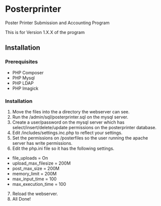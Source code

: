 # Posterprinter

Poster Printer Submission and Accounting Program

This is for Version 1.X.X of the program


## Installation

### Prerequisites
- PHP Composer
- PHP Mysql
- PHP LDAP
- PHP Imagick

### Installation
1.  Move the files into the a directory the webserver can see.
2.  Run the /admin/sql/posterprinter.sql on the mysql server.
3.  Create a user/password on the mysql server which has select/insert/delete/update permissions on the posterprinter database.
4.  Edit /includes/settings.inc.php to reflect your settings.
5.  Set the permissions on /posterfiles so the user running the apache server has write permissions.
6.  Edit the php.ini file so it has the following settings.
- file_uploads = On
- upload_max_filesize = 200M
- post_max_size = 200M
- memory_limit = 200M
- max_input_time = 100
- max_execution_time = 100
7.  Reload the webserver.
8.  All Done!



